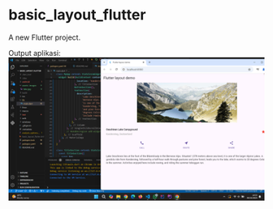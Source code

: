 # basic_layout_flutter

A new Flutter project.

Output aplikasi:
<img src = 'assets/images/Output.png'>
